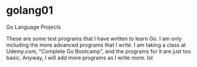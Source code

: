 # golang01
Go Language Projects

These are some test programs that I have written to learn Go.  I am only
including the more advanced programs that I write.  I am taking a class
at Udemy.com, "Complete Go Bootcamp", and the programs for it are just
too basic.  Anyway, I will add more programs as I write more. lol
